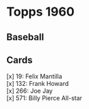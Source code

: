 # Topps 1960 
## Baseball

## Cards

[x] 19: Felix Mantilla <br>[x] 132: Frank Howard <br>[x] 266: Joe Jay <br>[x] 571: Billy Pierce All-star <br>